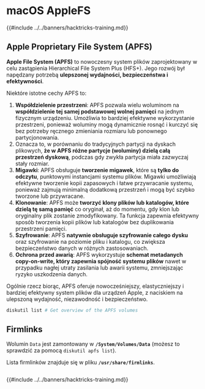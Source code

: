 # macOS AppleFS

{{#include ../../banners/hacktricks-training.md}}

## Apple Proprietary File System (APFS)

**Apple File System (APFS)** to nowoczesny system plików zaprojektowany w celu zastąpienia Hierarchical File System Plus (HFS+). Jego rozwój był napędzany potrzebą **ulepszonej wydajności, bezpieczeństwa i efektywności**.

Niektóre istotne cechy APFS to:

1. **Współdzielenie przestrzeni**: APFS pozwala wielu woluminom na **współdzielenie tej samej podstawowej wolnej pamięci** na jednym fizycznym urządzeniu. Umożliwia to bardziej efektywne wykorzystanie przestrzeni, ponieważ woluminy mogą dynamicznie rosnąć i kurczyć się bez potrzeby ręcznego zmieniania rozmiaru lub ponownego partycjonowania.
1. Oznacza to, w porównaniu do tradycyjnych partycji na dyskach plikowych, **że w APFS różne partycje (woluminy) dzielą całą przestrzeń dyskową**, podczas gdy zwykła partycja miała zazwyczaj stały rozmiar.
2. **Migawki**: APFS obsługuje **tworzenie migawek**, które są **tylko do odczytu**, punktowymi instancjami systemu plików. Migawki umożliwiają efektywne tworzenie kopii zapasowych i łatwe przywracanie systemu, ponieważ zajmują minimalną dodatkową przestrzeń i mogą być szybko tworzone lub przywracane.
3. **Klonowanie**: APFS może **tworzyć klony plików lub katalogów, które dzielą tę samą pamięć** co oryginał, aż do momentu, gdy klon lub oryginalny plik zostanie zmodyfikowany. Ta funkcja zapewnia efektywny sposób tworzenia kopii plików lub katalogów bez duplikowania przestrzeni pamięci.
4. **Szyfrowanie**: APFS **natywnie obsługuje szyfrowanie całego dysku** oraz szyfrowanie na poziomie pliku i katalogu, co zwiększa bezpieczeństwo danych w różnych zastosowaniach.
5. **Ochrona przed awarią**: APFS wykorzystuje **schemat metadanych copy-on-write, który zapewnia spójność systemu plików** nawet w przypadku nagłej utraty zasilania lub awarii systemu, zmniejszając ryzyko uszkodzenia danych.

Ogólnie rzecz biorąc, APFS oferuje nowocześniejszy, elastyczniejszy i bardziej efektywny system plików dla urządzeń Apple, z naciskiem na ulepszoną wydajność, niezawodność i bezpieczeństwo.
```bash
diskutil list # Get overview of the APFS volumes
```
## Firmlinks

Wolumin `Data` jest zamontowany w **`/System/Volumes/Data`** (możesz to sprawdzić za pomocą `diskutil apfs list`).

Lista firmlinków znajduje się w pliku **`/usr/share/firmlinks`**.
```bash

```
{{#include ../../banners/hacktricks-training.md}}
